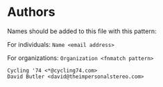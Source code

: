 # Authors
Names should be added to this file with this pattern:

For individuals:
   `Name <email address>`

For organizations:
   `Organization <fnmatch pattern>`



```
Cycling '74 <*@cycling74.com>
David Butler <david@theimpersonalstereo.com>
```





